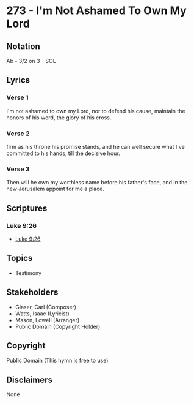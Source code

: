 # 273 - I'm Not Ashamed To Own My Lord

## Notation

Ab - 3/2 on 3 - SOL

## Lyrics

### Verse 1

I'm not ashamed to own my Lord, nor to defend his cause, maintain the honors of his word, the glory of his cross.

### Verse 2

firm as his throne his promise stands, and he can well secure what I've committed to his hands, till the decisive hour.

### Verse 3

Then will he own my worthless name before his father's face, and in the new Jerusalem appoint for me a place.


## Scriptures

### Luke 9:26

- [Luke 9:26](https://www.biblegateway.com/passage/?search=Luke%209%3A26)


## Topics

- Testimony

## Stakeholders

- Glaser, Carl (Composer)
- Watts, Isaac (Lyricist)
- Mason, Lowell (Arranger)
- Public Domain (Copyright Holder)

## Copyright

Public Domain
(This hymn is free to use)

## Disclaimers

None


